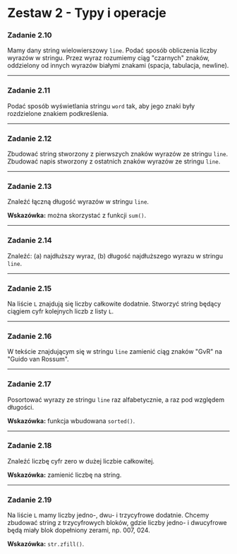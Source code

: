 # Zestaw 2 - Typy i operacje

### Zadanie 2.10
Mamy dany string wielowierszowy `line`. Podać sposób obliczenia liczby wyrazów w stringu. Przez wyraz rozumiemy ciąg "czarnych" znaków, oddzielony od innych wyrazów białymi znakami (spacja, tabulacja, newline). 

---

### Zadanie 2.11
Podać sposób wyświetlania stringu `word` tak, aby jego znaki były rozdzielone znakiem podkreślenia. 

---

### Zadanie 2.12
Zbudować string stworzony z pierwszych znaków wyrazów ze stringu `line`. Zbudować napis stworzony z ostatnich znaków wyrazów ze stringu `line`. 

---

### Zadanie 2.13
Znaleźć łączną długość wyrazów w stringu `line`. 

**Wskazówka:** można skorzystać z funkcji `sum()`. 

---

### Zadanie 2.14
Znaleźć: (a) najdłuższy wyraz, (b) długość najdłuższego wyrazu w stringu `line`. 

---

### Zadanie 2.15
Na liście `L` znajdują się liczby całkowite dodatnie. Stworzyć string będący ciągiem cyfr kolejnych liczb z listy `L`. 

---

### Zadanie 2.16
W tekście znajdującym się w stringu `line` zamienić ciąg znaków "GvR" na "Guido van Rossum". 

---

### Zadanie 2.17
Posortować wyrazy ze stringu `line` raz alfabetycznie, a raz pod względem długości. 

**Wskazówka:** funkcja wbudowana `sorted()`. 

---

### Zadanie 2.18
Znaleźć liczbę cyfr zero w dużej liczbie całkowitej. 

**Wskazówka:** zamienić liczbę na string. 

---

### Zadanie 2.19
Na liście `L` mamy liczby jedno-, dwu- i trzycyfrowe dodatnie. Chcemy zbudować string z trzycyfrowych bloków, gdzie liczby jedno- i dwucyfrowe będą miały blok dopełniony zerami, np. 007, 024. 

**Wskazówka:** `str.zfill()`. 
